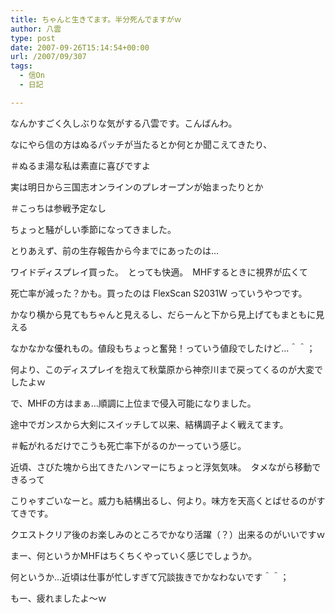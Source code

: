 ```yaml
---
title: ちゃんと生きてます。半分死んでますがｗ
author: 八雲
type: post
date: 2007-09-26T15:14:54+00:00
url: /2007/09/307
tags:
  - 信On
  - 日記

---
```

なんかすごく久しぶりな気がする八雲です。こんばんわ。

なにやら信の方はぬるパッチが当たるとか何とか聞こえてきたり、
  
＃ぬるま湯な私は素直に喜びですよ
  
実は明日から三国志オンラインのプレオープンが始まったりとか
  
＃こっちは参戦予定なし
  
ちょっと騒がしい季節になってきました。

とりあえず、前の生存報告から今までにあったのは…
  
ワイドディスプレイ買った。　とっても快適。　MHFするときに視界が広くて
  
死亡率が減った？かも。買ったのは FlexScan S2031W っていうやつです。
  
かなり横から見てもちゃんと見えるし、だらーんと下から見上げてもまともに見える
  
なかなかな優れもの。値段もちょっと奮発！っていう値段でしたけど…＾＾；
  
何より、このディスプレイを抱えて秋葉原から神奈川まで戻ってくるのが大変でしたよｗ

で、MHFの方はまぁ…順調に上位まで侵入可能になりました。
  
途中でガンスから大剣にスイッチして以来、結構調子よく戦えてます。
  
＃転がれるだけでこうも死亡率下がるのかーっていう感じ。
  
近頃、さびた塊から出てきたハンマーにちょっと浮気気味。　タメながら移動できるって
  
こりゃすごいなーと。威力も結構出るし、何より。味方を天高くとばせるのがすてきです。
  
クエストクリア後のお楽しみのところでかなり活躍（？）出来るのがいいですｗ
  
まー、何というかMHFはちくちくやっていく感じでしょうか。

何というか…近頃は仕事が忙しすぎて冗談抜きでかなわないです＾＾；
  
もー、疲れましたよ～ｗ
